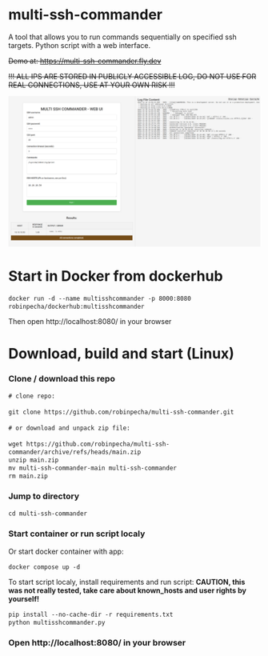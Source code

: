 # multi-ssh-commander

A tool that allows you to run commands sequentially on specified ssh targets.
Python script with a web interface.

~~Demo at: https://multi-ssh-commander.fly.dev~~

~~!!! ALL IPS ARE STORED IN PUBLICLY ACCESSIBLE LOG, DO NOT USE FOR REAL CONNECTIONS, USE AT YOUR OWN RISK !!!~~

![screenshot](screenshot.png)

# Start in Docker from dockerhub

```
docker run -d --name multisshcommander -p 8000:8080 robinpecha/dockerhub:multisshcommander
```

Then open http://localhost:8080/ in your browser

# Download, build and start (Linux)

### Clone / download this repo

```
# clone repo:

git clone https://github.com/robinpecha/multi-ssh-commander.git

# or download and unpack zip file:

wget https://github.com/robinpecha/multi-ssh-commander/archive/refs/heads/main.zip
unzip main.zip 
mv multi-ssh-commander-main multi-ssh-commander
rm main.zip
```

### Jump to directory

```
cd multi-ssh-commander
```

### Start container or run script localy

Or start docker container with app:
```
docker compose up -d
```

To start script localy, install requirements and run script:
**CAUTION, this was not really tested, take care about known_hosts and user rights by yourself!**
```
pip install --no-cache-dir -r requirements.txt
python multisshcommander.py
```

### Open http://localhost:8080/ in your browser
